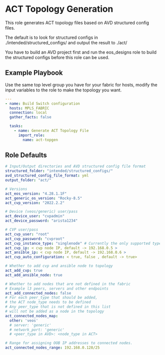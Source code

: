 # ACT Topology Generation

This role generates ACT topology files based on AVD structured config files.

The default is to look for structured configs in ./intended/structured_configs/ and output the result to ./act/

You have to build an AVD project first and run the eos_designs role to build the structured configs before this role can be used.

## Example Playbook

Use the same top level group you have for your fabric for hosts, modify the input variables to the role to make the topology you want.

```yaml
---
- name: Build Switch configuration
  hosts: MPLS_FABRIC
  connection: local
  gather_facts: false

  tasks:
    - name: Generate ACT Topology File
      import_role:
        name: act-topgen
```

## Role Defaults

```yaml
# Input/Output directories and AVD structured config file format
structured_folder: "intended/structured_configs/"
avd_structured_config_file_format: yml
output_folder: "act/"

# Versions
act_eos_version: "4.28.1.1F"
act_generic_os_version: "Rocky-8.5"
act_cvp_version: "2022.2.2"

# Device (veos/generic) user/pass
act_device_user: "cvpadmin"
act_device_password: "arista1234"

# CVP user/pass
act_cvp_user: "root"
act_cvp_password: "cvproot"
act_cvp_instance_type: "singlenode" # Currently the only supported type
act_cvp_ip: < cvp node IP, default -> 192.168.0.5 >
act_ansible_ip: < cvp node IP, default -> 192.168.0.6 >
act_cvp_auto_configuration: < true, false , default -> true>

# Whether to add cvp and ansible node to topology
act_add_cvp: true
act_add_ansible_node: true

# Whether to add nodes that are not defined in the fabric
# Example l3 peers, servers and other endpoints
act_add_connected_nodes: false
# For each peer_type that should be added,
# the ACT node_type needs to be defined
# Any peer_type that is not defined in this list
# will not be added as a node in the topology
act_connected_nodes_map:
  other: 'veos'
  # server: 'generic'
  # network_port: 'generic'
  # <peer_type in AVD>: <node_type in ACT>

# Range for assigning OOB IP addresses to connected nodes.
act_connected_nodes_range: 192.168.0.128/25
```
